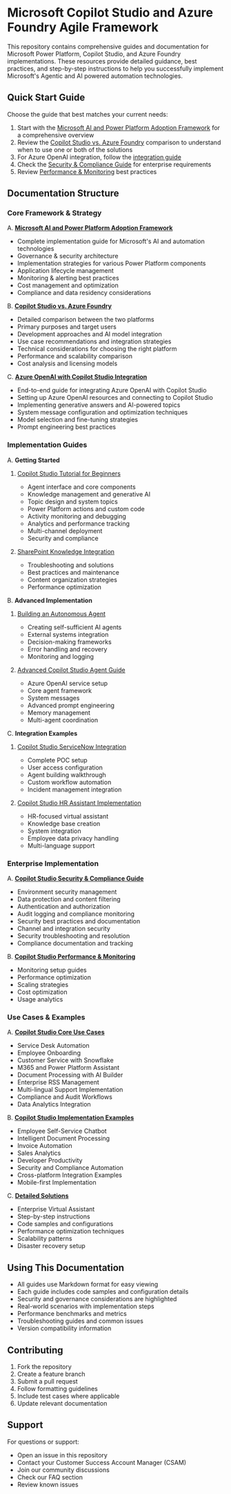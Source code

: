 # Microsoft Copilot Studio and Azure Foundry Agile Framework

This repository contains comprehensive guides and documentation for Microsoft Power Platform, Copilot Studio, and Azure Foundry implementations. These resources provide detailed guidance, best practices, and step-by-step instructions to help you successfully implement Microsoft's Agentic and AI powered automation technologies.

## Quick Start Guide

Choose the guide that best matches your current needs:

1. Start with the [Microsoft AI and Power Platform Adoption Framework](./ms-ai-powerplatform-framework.md) for a comprehensive overview
2. Review the [Copilot Studio vs. Azure Foundry](./copilot-vs-azure-openai.md) comparison to understand when to use one or both of the solutions
3. For Azure OpenAI integration, follow the [integration guide](./azure-openai-copilot-integration.md)
4. Check the [Security & Compliance Guide](./Security%20%26%20Compliance/security-compliance-guide.md) for enterprise requirements
5. Review [Performance & Monitoring](./Performance%20%26%20Monitoring/performance-monitoring-guide.md) best practices

## Documentation Structure

### Core Framework & Strategy

A. **[Microsoft AI and Power Platform Adoption Framework](./ms-ai-powerplatform-framework.md)**
   - Complete implementation guide for Microsoft's AI and automation technologies
   - Governance & security architecture
   - Implementation strategies for various Power Platform components
   - Application lifecycle management
   - Monitoring & alerting best practices
   - Cost management and optimization
   - Compliance and data residency considerations
   
B. **[Copilot Studio vs. Azure Foundry](./copilot-vs-azure-openai.md)**
   - Detailed comparison between the two platforms
   - Primary purposes and target users
   - Development approaches and AI model integration
   - Use case recommendations and integration strategies
   - Technical considerations for choosing the right platform
   - Performance and scalability comparison
   - Cost analysis and licensing models

C. **[Azure OpenAI with Copilot Studio Integration](./azure-openai-copilot-integration.md)**
   - End-to-end guide for integrating Azure OpenAI with Copilot Studio
   - Setting up Azure OpenAI resources and connecting to Copilot Studio
   - Implementing generative answers and AI-powered topics
   - System message configuration and optimization techniques
   - Model selection and fine-tuning strategies
   - Prompt engineering best practices

### Implementation Guides

A. **Getting Started**
   1. [Copilot Studio Tutorial for Beginners](./Copilot%20Studio%20Step-by-Steps/copilot-studio-tutorial.md)
      - Agent interface and core components
      - Knowledge management and generative AI
      - Topic design and system topics
      - Power Platform actions and custom code
      - Activity monitoring and debugging
      - Analytics and performance tracking
      - Multi-channel deployment
      - Security and compliance

   2. [SharePoint Knowledge Integration](./Copilot%20Studio%20Step-by-Steps/sharepoint-knowledge-fix.md)
      - Troubleshooting and solutions
      - Best practices and maintenance
      - Content organization strategies
      - Performance optimization

B. **Advanced Implementation**
   1. [Building an Autonomous Agent](./Autonomous%20Agents/autonomous-agent-copilot-studio.md)
      - Creating self-sufficient AI agents
      - External systems integration
      - Decision-making frameworks
      - Error handling and recovery
      - Monitoring and logging

   2. [Advanced Copilot Studio Agent Guide](./Autonomous%20Agents/autonomous-agent-guide.md)
      - Azure OpenAI service setup
      - Core agent framework
      - System messages
      - Advanced prompt engineering
      - Memory management
      - Multi-agent coordination

C. **Integration Examples**
   1. [Copilot Studio ServiceNow Integration](./Copilot%20Studio%20Step-by-Steps/servicenow-copilot-poc.md)
      - Complete POC setup
      - User access configuration
      - Agent building walkthrough
      - Custom workflow automation
      - Incident management integration

   2. [Copilot Studio HR Assistant Implementation](./Copilot%20Studio%20Step-by-Steps/hr-copilot-studio-guide.md)
      - HR-focused virtual assistant
      - Knowledge base creation
      - System integration
      - Employee data privacy handling
      - Multi-language support

### Enterprise Implementation

A. **[Copilot Studio Security & Compliance Guide](./Security%20%26%20Compliance/security-compliance-guide.md)**
   - Environment security management
   - Data protection and content filtering
   - Authentication and authorization
   - Audit logging and compliance monitoring
   - Security best practices and documentation
   - Channel and integration security
   - Security troubleshooting and resolution
   - Compliance documentation and tracking

B. **[Copilot Studio Performance & Monitoring](./Performance%20%26%20Monitoring/performance-monitoring-guide.md)**
   - Monitoring setup guides
   - Performance optimization
   - Scaling strategies
   - Cost optimization
   - Usage analytics

### Use Cases & Examples

A. **[Copilot Studio Core Use Cases](./Copilot%20Studio%20Use%20Cases/copilot-studio-use-cases.md)**
   - Service Desk Automation
   - Employee Onboarding
   - Customer Service with Snowflake
   - M365 and Power Platform Assistant
   - Document Processing with AI Builder
   - Enterprise RSS Management
   - Multi-lingual Support Implementation
   - Compliance and Audit Workflows
   - Data Analytics Integration

B. **[Copilot Studio Implementation Examples](./Copilot%20Studio%20Use%20Cases/use-cases.md)**
   - Employee Self-Service Chatbot
   - Intelligent Document Processing
   - Invoice Automation
   - Sales Analytics
   - Developer Productivity
   - Security and Compliance Automation
   - Cross-platform Integration Examples
   - Mobile-first Implementation

C. **[Detailed Solutions](./Copilot%20Studio%20Use%20Cases/use-cases-implementation.md)**
   - Enterprise Virtual Assistant
   - Step-by-step instructions
   - Code samples and configurations
   - Performance optimization techniques
   - Scalability patterns
   - Disaster recovery setup

## Using This Documentation

- All guides use Markdown format for easy viewing
- Each guide includes code samples and configuration details
- Security and governance considerations are highlighted
- Real-world scenarios with implementation steps
- Performance benchmarks and metrics
- Troubleshooting guides and common issues
- Version compatibility information

## Contributing

1. Fork the repository
2. Create a feature branch
3. Submit a pull request
4. Follow formatting guidelines
5. Include test cases where applicable
6. Update relevant documentation

## Support

For questions or support:
- Open an issue in this repository
- Contact your Customer Success Account Manager (CSAM)
- Join our community discussions
- Check our FAQ section
- Review known issues
